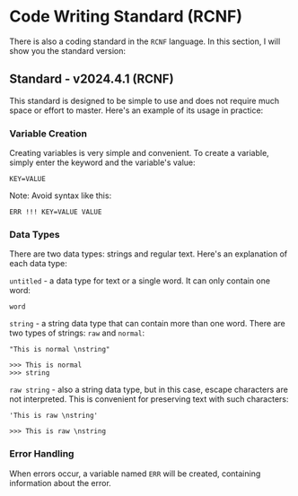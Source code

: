 # Code Writing Standard (RCNF)
There is also a coding standard in the `RCNF` language. In this section, I will show you the standard version:

## Standard - v2024.4.1 (RCNF)
This standard is designed to be simple to use and does not require much space or effort to master. Here's an example of its usage in practice:

### Variable Creation
Creating variables is very simple and convenient. To create a variable, simply enter the keyword and the variable's value:
```rcnf
KEY=VALUE
```
Note: Avoid syntax like this:
```rcnf
ERR !!! KEY=VALUE VALUE
```

### Data Types
There are two data types: strings and regular text. Here's an explanation of each data type:

`untitled` - a data type for text or a single word. It can only contain one word:
```rcnf
word
```

`string` - a string data type that can contain more than one word. There are two types of strings: `raw` and `normal`:
```rcnf
"This is normal \nstring"
```
```rcnf
>>> This is normal 
>>> string
```

`raw string` - also a string data type, but in this case, escape characters are not interpreted. This is convenient for preserving text with such characters:
```rcnf
'This is raw \nstring'
```
```rcnf
>>> This is raw \nstring
```

### Error Handling
When errors occur, a variable named `ERR` will be created, containing information about the error.
